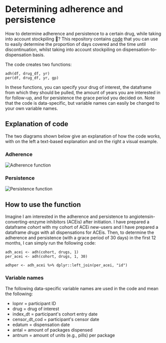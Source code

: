 # Determining adherence and persistence

How to determine adherence and persistence to a certain drug, while taking into account stockpiling :pill:? This repository contains [code](Adherence-Persistence/adhper.R) that you can use to easily determine the proportion of days covered and the time until discontinuation, whilst taking into account stockpiling on dispensation-to-dispensation basis. 

The code creates two functions:

```
adh(df, drug_df, yr)
per(df, drug_df, yr, gp)
```

In these functions, you can specify your drug of interest, the dataframe from which they should be pulled, the amount of years you are interested in for follow-up, and for persistence the grace period you decided on. Note that the code is data-specific, but variable names can easily be changed to your own variable names.

## Explanation of code
The two diagrams shown below give an explanation of how the code works, with on the left a text-based explanation and on the right a visual example.

### Adherence
![Adherence function](https://user-images.githubusercontent.com/98459937/151542077-05bb2359-f661-470a-b5b1-330181156503.png)

### Persistence
![Persistence function](https://user-images.githubusercontent.com/98459937/151542115-3e4e59f5-243c-4094-a7eb-8ce6ac6db084.png)

## How to use the function
Imagine I am interested in the adherence and persistence to angiotensin-converting-enzyme inhibitors (ACEis) after initiation. I have prepared a dataframe _cohort_ with my cohort of ACEi new-users and I have prepared a dataframe _drugs_ with all dispensations for ACEis. Then, to determine the adherence and persistence (with a grace period of 30 days) in the first 12 months, I can simply run the following code:

```
adh_acei <- adh(cohort, drugs, 1)
per_acei <- adh(cohort, drugs, 1, 30)

adhper <- adh_acei %>% dplyr::left_join(per_acei, "id")
```

### Variable names
The following data-specific variable names are used in the code and mean the following:
- lopnr           =   participant ID
- drug            =   drug of interest
- index_dt        =   participant's cohort entry date
- censor_dt_cod   =   participant's censor date
- edatum          =   dispensation date
- antal           =   amount of packages dispensed
- antnum          =   amount of units (e.g., pills) per package
